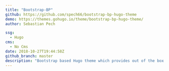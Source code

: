 ```yaml
---
title: "Bootstrap-BP"
github: https://github.com/spech66/bootstrap-bp-hugo-theme
demo: https://themes.gohugo.io/theme/bootstrap-bp-hugo-theme/
author: Sebastian Pech

ssg:
  - Hugo
cms:
  - No Cms
date: 2018-10-27T19:44:58Z
github_branch: master
description: "Bootstrap based Hugo theme which provides out of the box best practices."
---
```


